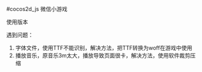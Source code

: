 #cocos2d_js 微信小游戏

使用版本

遇到问题：<br>
1. 字体文件，使用TTF不能识别，解决方法，把TTF转换为woff在游戏中使用<br>
2. 播放音乐，原音乐3m太大，播放导致页面很卡，解决方法，使用软件裁剪压缩<br>	